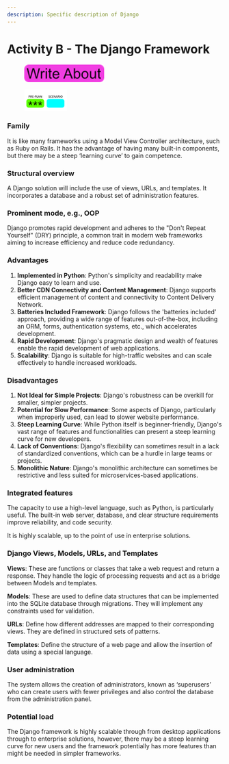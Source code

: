 ```yaml
---
description: Specific description of Django
---
```


# Activity B - The Django Framework

<div align="left">

<figure><img src=".gitbook/assets/image (9).png" alt=""><figcaption></figcaption></figure>

</div>

<div align="left">

<figure><img src=".gitbook/assets/image (97).png" alt=""><figcaption></figcaption></figure>

</div>

### Family

It is like many frameworks using a Model View Controller architecture, such as Ruby on Rails. It has the advantage of having many built-in components, but there may be a steep ‘learning curve’ to gain competence.

### Structural overview

A Django solution will include the use of views, URLs, and templates. It incorporates a database and a robust set of administration features.

### Prominent mode, e.g., OOP

Django promotes rapid development and adheres to the "Don't Repeat Yourself" (DRY) principle, a common trait in modern web frameworks aiming to increase efficiency and reduce code redundancy.

### Advantages

1. **Implemented in Python**: Python's simplicity and readability make Django easy to learn and us​​e.
2. **Better CDN Connectivity and Content Management**: Django supports efficient management of content and connectivity to Content Delivery Network​​.
3. **Batteries Included Framework**: Django follows the 'batteries included' approach, providing a wide range of features out-of-the-box, including an ORM, forms, authentication systems, etc., which accelerates development​​​​.
4. **Rapid Development**: Django's pragmatic design and wealth of features enable the rapid development of web applications​​​​.
5. **Scalability**: Django is suitable for high-traffic websites and can scale effectively to handle increased workloads​​.

### Disadvantages

1. **Not Ideal for Simple Projects**: Django's robustness can be overkill for smaller, simpler projects​​​​.
2. **Potential for Slow Performance**: Some aspects of Django, particularly when improperly used, can lead to slower website performance​.
3. **Steep Learning Curve**: While Python itself is beginner-friendly, Django's vast range of features and functionalities can present a steep learning curve for new developers​​.
4. **Lack of Conventions**: Django's flexibility can sometimes result in a lack of standardized conventions, which can be a hurdle in large teams or projects​.
5. **Monolithic Nature**: Django's monolithic architecture can sometimes be restrictive and less suited for microservices-based applications.

### Integrated features

The capacity to use a high-level language, such as Python, is particularly useful. The built-in web server, database, and clear structure requirements improve reliability, and code security.

It is highly scalable, up to the point of use in enterprise solutions.

### Django Views, Models, URLs, and Templates

**Views**: These are functions or classes that take a web request and return a response. They handle the logic of processing requests and act as a bridge between Models and templates.

**Models**: These are used to define data structures that can be implemented into the SQLite database through migrations. They will implement any constraints used for validation.

**URLs**: Define how different addresses are mapped to their corresponding views. They are defined in structured sets of patterns.

**Templates**: Define the structure of a web page and allow the insertion of data using a special language.

### User administration

The system allows the creation of administrators, known as ‘superusers’ who can create users with fewer privileges and also control the database from the administration panel.

### Potential load

The Django framework is highly scalable through from desktop applications through to enterprise solutions, however, there may be a steep learning curve for new users and the framework potentially has more features than might be needed in simpler frameworks.



